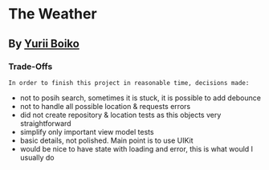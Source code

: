 # The Weather
## By [Yurii Boiko](https://www.linkedin.com/in/yurii-boiko/)
### Trade-Offs
    In order to finish this project in reasonable time, decisions made:
- not to posih search, sometimes it is stuck, it is possible to add debounce
- not to handle all possible location & requests errors
- did not create repository & location tests as this objects very straightforward
- simplify only important view model tests
- basic details, not polished. Main point is to use UIKit
- would be nice to have state with loading and error, this is what would I usually do